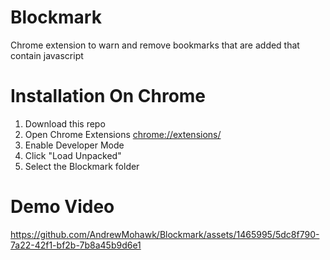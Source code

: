 # Blockmark
Chrome extension to warn and remove bookmarks that are added that contain javascript

# Installation On Chrome
1. Download this repo
2. Open Chrome Extensions [chrome://extensions/](chrome://extensions/)
3. Enable Developer Mode
4. Click "Load Unpacked"
5. Select the Blockmark folder

# Demo Video
https://github.com/AndrewMohawk/Blockmark/assets/1465995/5dc8f790-7a22-42f1-bf2b-7b8a45b9d6e1

